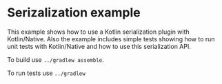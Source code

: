 # Serizalization example

This example shows how to use a Kotlin serialization plugin with Kotlin/Native. Also the example includes simple tests
showing how to run unit tests with Kotlin/Native and how to use this serialization API.

To build use `../gradlew assemble`.

To run tests use `../gradlew `
